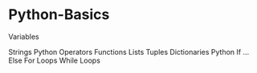 # Python-Basics

Variables

Strings 
Python Operators
Functions
Lists
Tuples
Dictionaries
Python If … Else
For Loops
While Loops
